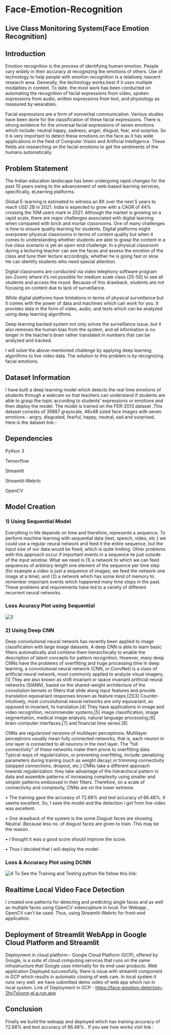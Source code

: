 # Face-Emotion-Recognition
## Live Class Monitoring System(Face Emotion Recognition)
## Introduction
Emotion recognition is the process of identifying human emotion. People vary widely in their accuracy at recognizing the emotions of others. Use of technology to help people with emotion recognition is a relatively nascent research area. Generally, the technology works best if it uses multiple modalities in context. To date, the most work has been conducted on automating the recognition of facial expressions from video, spoken expressions from audio, written expressions from text, and physiology as measured by wearables.

Facial expressions are a form of nonverbal communication. Various studies have been done for the classification of these facial expressions. There is strong evidence for the universal facial expressions of seven emotions which include: neutral happy, sadness, anger, disgust, fear, and surprise. So it is very important to detect these emotions on the face as it has wide applications in the field of Computer Vision and Artificial Intelligence. These fields are researching on the facial emotions to get the sentiments of the humans automatically.
## Problem Statement
The Indian education landscape has been undergoing rapid changes for the past 10 years owing to the advancement of web-based learning services, specifically, eLearning platforms.

Global E-learning is estimated to witness an 8X over the next 5 years to reach USD 2B in 2021. India is expected to grow with a CAGR of 44% crossing the 10M users mark in 2021. Although the market is growing on a rapid scale, there are major challenges associated with digital learning when compared with brick and mortar classrooms. One of many challenges is how to ensure quality learning for students. Digital platforms might overpower physical classrooms in terms of content quality but when it comes to understanding whether students are able to grasp the content in a live class scenario is yet an open-end challenge. In a physical classroom during a lecturing teacher can see the faces and assess the emotion of the class and tune their lecture accordingly, whether he is going fast or slow. He can identify students who need special attention.

Digital classrooms are conducted via video telephony software program (ex-Zoom) where it’s not possible for medium scale class (25-50) to see all students and access the mood. Because of this drawback, students are not focusing on content due to lack of surveillance.

While digital platforms have limitations in terms of physical surveillance but it comes with the power of data and machines which can work for you. It provides data in the form of video, audio, and texts which can be analyzed using deep learning algorithms.

Deep learning backed system not only solves the surveillance issue, but it also removes the human bias from the system, and all information is no longer in the teacher’s brain rather translated in numbers that can be analyzed and tracked.

I will solve the above-mentioned challenge by applying deep learning algorithms to live video data. The solution to this problem is by recognizing facial emotions.
## Dataset Information
I have built a deep learning model which detects the real time emotions of students through a webcam so that teachers can understand if students are able to grasp the topic according to students' expressions or emotions and then deploy the model. The model is trained on the FER-2013 dataset .This dataset consists of 35887 grayscale, 48x48 sized face images with seven emotions - angry, disgusted, fearful, happy, neutral, sad and surprised. Here is the dataset link:- 
## Dependencies
Python 3

Tensorflow

Streamlit

Streamlit-Webrtc

OpenCV

## Model Creation
### 1) Using Sequential Model
Everything in life depends on time and therefore, represents a sequence. To perform machine learning with sequential data (text, speech, video, etc.) we could use a regular neural network and feed it the entire sequence, but the input size of our data would be fixed, which is quite limiting. Other problems with this approach occur if important events in a sequence lie just outside of the input window. What we need is (1) a network to which we can feed sequences of arbitrary length one element of the sequence per time step (for example a video is just a sequence of images; we feed the network one image at a time); and (2) a network which has some kind of memory to remember important events which happened many time steps in the past. These problems and requirements have led to a variety of different recurrent neural networks.
### Loss Acuracy Plot using Sequential
![3](https://user-images.githubusercontent.com/92773034/171333314-0b89963d-c418-46a4-87b7-8a9ed313b075.png)

### 2) Using Deep CNN
Deep convolutional neural network has recently been applied to image classification with large image datasets. A deep CNN is able to learn basic filters automatically and combine them hierarchically to enable the description of latent concepts for pattern recognition. However, many deep CNNs have the problems of overfitting and huge processing time In deep learning, a convolutional neural network (CNN, or ConvNet) is a class of artificial neural network, most commonly applied to analyze visual imagery.[1] They are also known as shift invariant or space invariant artificial neural networks (SIANN), based on the shared-weight architecture of the convolution kernels or filters that slide along input features and provide translation equivariant responses known as feature maps.[2][3] Counter-intuitively, most convolutional neural networks are only equivariant, as opposed to invariant, to translation.[4] They have applications in image and video recognition, recommender systems,[5] image classification, image segmentation, medical image analysis, natural language processing,[6] brain-computer interfaces,[7] and financial time series.[8]

CNNs are regularized versions of multilayer perceptrons. Multilayer perceptrons usually mean fully connected networks, that is, each neuron in one layer is connected to all neurons in the next layer. The "full connectivity" of these networks make them prone to overfitting data. Typical ways of regularization, or preventing overfitting, include: penalizing parameters during training (such as weight decay) or trimming connectivity (skipped connections, dropout, etc.) CNNs take a different approach towards regularization: they take advantage of the hierarchical pattern in data and assemble patterns of increasing complexity using smaller and simpler patterns embossed in their filters. Therefore, on a scale of connectivity and complexity, CNNs are on the lower extreme.

• The training gave the accuracy of 72.68% and test accuracy of 66.48%. It seems excellent. So, I save the model and the detection i got from live video was excellent.

• One drawback of the system is the some Disgust faces are showing Neutral .Because less no. of disgust faces are given to train .This may be the reason.

• I thought it was a good score should improve the score.

• Thus I decided that I will deploy the model.
### Loss & Accuracy Plot using DCNN
![4](https://user-images.githubusercontent.com/92773034/171333792-071b3006-9fbf-4ad8-baa2-a0ec6733b59e.png)
To See the Training and Testing python file follow this link:
## Realtime Local Video Face Detection
I created one patterns for detecting and predicting single faces and as well as multiple faces using OpenCV videocapture in local. For Webapp , OpenCV can’t be used. Thus, using Streamlit-Webrtc for front-end application.

## Deployment of Streamlit WebApp in Google Cloud Platform and Streamlit
Deployment in cloud platform:-
Google Cloud Platform (GCP), offered by Google, is a suite of cloud computing services that runs on the same infrastructure that Google uses internally for its end-user products.
Web application Deployed successfully, there is issue with streamlit component in GCP which results in automatic closing of web cam. In local system it runs very well. we have submitted demo video of web app which run in local system. 
Link of Deployment in GCP -  https://face-emotion-detection-2hy7xluvrq-el.a.run.app


## Conclusion
Finally we build the webapp and deployed which has training accuracy of 72.68% and test accuracy of 66.48% . If you see how works visit link :
